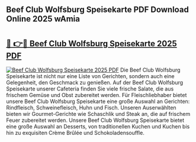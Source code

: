 ## Beef Club Wolfsburg Speisekarte PDF Download Online 2025 wAmia

# <h2><a href="http://gcb41n.nevu.top/?p=Beef+Club+Wolfsburg+Speisekarte">🔗 👉🔴 Beef Club Wolfsburg Speisekarte 2025 PDF</a></h2>

[![Beef Club Wolfsburg Speisekarte 2025 PDF](https://i.imgur.com/dBaPXMq.png)](http://gcb41n.nevu.top/?p=Beef+Club+Wolfsburg+Speisekarte)
Die Beef Club Wolfsburg Speisekarte ist nicht nur eine Liste von Gerichten, sondern auch eine Gelegenheit, den Geschmack zu genießen. Auf der Beef Club Wolfsburg Speisekarte unserer Cafeteria finden Sie viele frische Salate, die aus frischem Gemüse und Obst zubereitet werden. Für Fleischliebhaber bietet unsere Beef Club Wolfsburg Speisekarte eine große Auswahl an Gerichten: Rindfleisch, Schweinefleisch, Huhn und Fisch. Unseren Auserwählten bieten wir Gourmet-Gerichte wie Schaschlik und Steak an, die auf frischem Feuer zubereitet werden. Unsere Beef Club Wolfsburg Speisekarte bietet eine große Auswahl an Desserts, von traditionellen Kuchen und Kuchen bis hin zu exquisiten Crème Brûlée und Schokoladensouffle.
